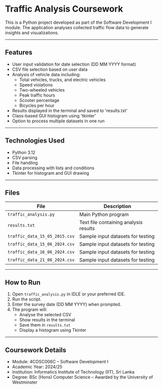 # Traffic Analysis Coursework

This is a Python project developed as part of the Software Development I module. The application analyses collected traffic flow data to generate insights and visualizations.

---

## Features

- User input validation for date selection (DD MM YYYY format)
- CSV file selection based on user data
- Analysis of vehicle data including:
  - Total vehicles, trucks, and electric vehicles
  - Speed violations
  - Two-wheeled vehicles
  - Peak traffic hours
  - Scooter percentage
  - Bicycles per hour
- Results displayed in the terminal and saved to 'results.txt'
- Class-based GUI histogram using 'tkinter'
- Option to process multiple datasets in one run

---

## Technologies Used

- Python 3.12
- CSV parsing
- File handling
- Data processing with lists and conditions
- Tkinter for histogram and GUI drawing

---

## Files

| File                           | Description                            |
|--------------------------------|----------------------------------------|
| `traffic_analysis.py`          | Main Python program                    |
| `results.txt`                  | Text file containing analysis results  |
| `traffic_data_15_05_2015.csv`  | Sample input datasets for testing      |
| `traffic_data_15_06_2024.csv`  | Sample input datasets for testing      |
| `traffic_data_16_06_2024.csv`  | Sample input datasets for testing      |
| `traffic_data_21_06_2024.csv`  | Sample input datasets for testing      |

---

## How to Run

1. Open `traffic_analysis.py` in IDLE or your preferred IDE.
2. Run the script.
3. Enter the survey date (DD MM YYYY) when prompted.
4. The program will:
     - Analyse the selected CSV
     - Show results in the terminal
     - Save them in `results.txt`
     - Display a histogram using Tkinter
  
---

## Coursework Details

- Module: 4COSC006C – Software Development I
- Academic Year: 2024/25
- Institution: Informatics Institute of Technology (IIT), Sri Lanka
- Degree: BSc (Hons) Computer Science – Awarded by the University of Westminster
